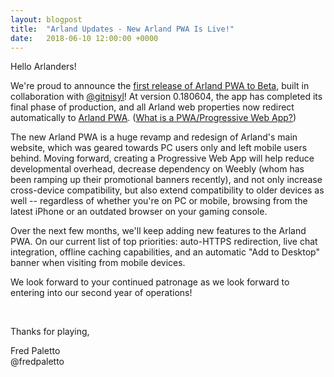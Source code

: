 ```yaml
---
layout: blogpost
title:  "Arland Updates - New Arland PWA Is Live!"
date:   2018-06-10 12:00:00 +0000
---
```


Hello Arlanders!

We're proud to announce the [first release of Arland PWA to Beta](../index), built in collaboration with [@gitnisyl](https://github.com/gitnisyl/arland)! At version 0.180604, the app has completed its final phase of production, and all Arland web properties now redirect automatically to [Arland PWA](../index). ([What is a PWA/Progressive Web App?](https://developers.google.com/web/progressive-web-apps/))

The new Arland PWA is a huge revamp and redesign of Arland's main website, which was geared towards PC users only and left mobile users behind. Moving forward, creating a Progressive Web App will help reduce developmental overhead, decrease dependency on Weebly (whom has been ramping up their promotional banners recently), and not only increase cross-device compatibility, but also extend compatibility to older devices as well -- regardless of whether you're on PC or mobile, browsing from the latest iPhone or an outdated browser on your gaming console.

Over the next few months, we'll keep adding new features to the Arland PWA. On our current list of top priorities: auto-HTTPS redirection, live chat integration, offline caching capabilities, and an automatic "Add to Desktop" banner when visiting from mobile devices.

We look forward to your continued patronage as we look forward to entering into our second year of operations!

<br>

Thanks for playing,

Fred Paletto  
@fredpaletto